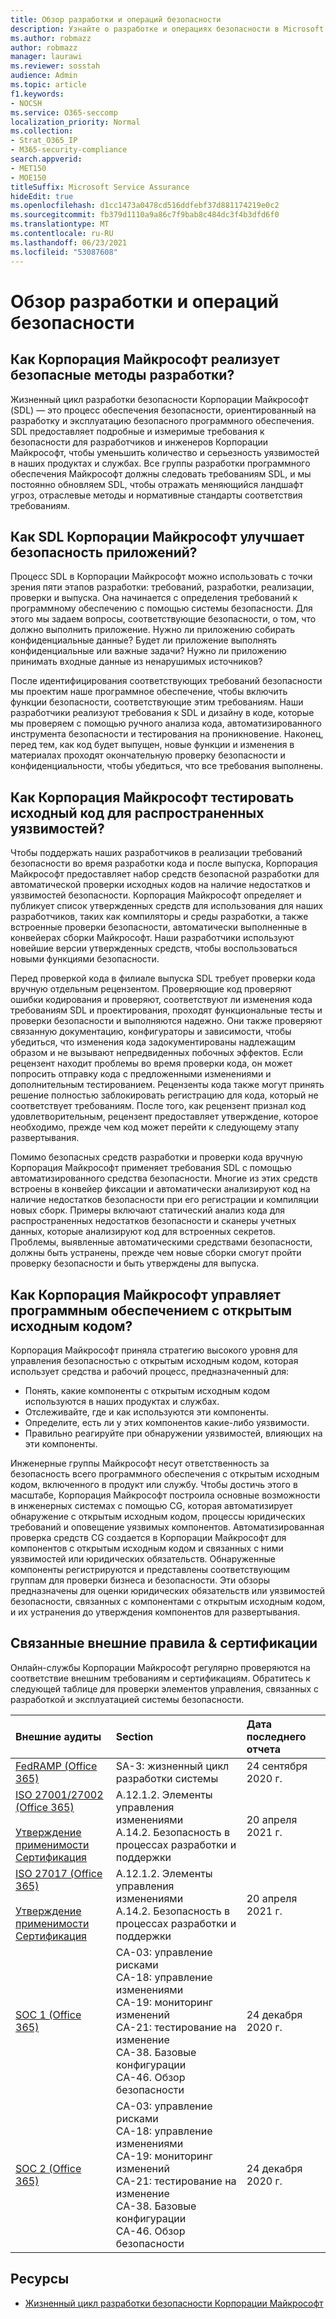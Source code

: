 ```yaml
---
title: Обзор разработки и операций безопасности
description: Узнайте о разработке и операциях безопасности в Microsoft 365
ms.author: robmazz
author: robmazz
manager: laurawi
ms.reviewer: sosstah
audience: Admin
ms.topic: article
f1.keywords:
- NOCSH
ms.service: O365-seccomp
localization_priority: Normal
ms.collection:
- Strat_O365_IP
- M365-security-compliance
search.appverid:
- MET150
- MOE150
titleSuffix: Microsoft Service Assurance
hideEdit: true
ms.openlocfilehash: d1cc1473a0478cd516ddfebf37d881174219e0c2
ms.sourcegitcommit: fb379d1110a9a86c7f9bab8c484dc3f4b3dfd6f0
ms.translationtype: MT
ms.contentlocale: ru-RU
ms.lasthandoff: 06/23/2021
ms.locfileid: "53087608"
---
```

# <a name="security-development-and-operations-overview"></a>Обзор разработки и операций безопасности

## <a name="how-does-microsoft-implement-secure-development-practices"></a>Как Корпорация Майкрософт реализует безопасные методы разработки?

Жизненный цикл разработки безопасности Корпорации Майкрософт (SDL) — это процесс обеспечения безопасности, ориентированный на разработку и эксплуатацию безопасного программного обеспечения. SDL предоставляет подробные и измеримые требования к безопасности для разработчиков и инженеров Корпорации Майкрософт, чтобы уменьшить количество и серьезность уязвимостей в наших продуктах и службах. Все группы разработки программного обеспечения Майкрософт должны следовать требованиям SDL, и мы постоянно обновляем SDL, чтобы отражать меняющийся ландшафт угроз, отраслевые методы и нормативные стандарты соответствия требованиям.

## <a name="how-does-microsofts-sdl-improve-application-security"></a>Как SDL Корпорации Майкрософт улучшает безопасность приложений?

Процесс SDL в Корпорации Майкрософт можно использовать с точки зрения пяти этапов разработки: требований, разработки, реализации, проверки и выпуска. Она начинается с определения требований к программному обеспечению с помощью системы безопасности. Для этого мы задаем вопросы, соответствующие безопасности, о том, что должно выполнить приложение. Нужно ли приложению собирать конфиденциальные данные? Будет ли приложение выполнять конфиденциальные или важные задачи? Нужно ли приложению принимать входные данные из ненарушимых источников?

После идентифицирования соответствующих требований безопасности мы проектим наше программное обеспечение, чтобы включить функции безопасности, соответствующие этим требованиям. Наши разработчики реализуют требования к SDL и дизайну в коде, которые мы проверяем с помощью ручного анализа кода, автоматизированного инструмента безопасности и тестирования на проникновение. Наконец, перед тем, как код будет выпущен, новые функции и изменения в материалах проходят окончательную проверку безопасности и конфиденциальности, чтобы убедиться, что все требования выполнены.

## <a name="how-does-microsoft-test-source-code-for-common-vulnerabilities"></a>Как Корпорация Майкрософт тестировать исходный код для распространенных уязвимостей?

Чтобы поддержать наших разработчиков в реализации требований безопасности во время разработки кода и после выпуска, Корпорация Майкрософт предоставляет набор средств безопасной разработки для автоматической проверки исходных кодов на наличие недостатков и уязвимостей безопасности. Корпорация Майкрософт определяет и публикует список утвержденных средств для использования для наших разработчиков, таких как компиляторы и среды разработки, а также встроенные проверки безопасности, автоматически выполненные в конвейерах сборки Майкрософт. Наши разработчики используют новейшие версии утвержденных средств, чтобы воспользоваться новыми функциями безопасности.

Перед проверкой кода в филиале выпуска SDL требует проверки кода вручную отдельным рецензентом. Проверяющие код проверяют ошибки кодирования и проверяют, соответствуют ли изменения кода требованиям SDL и проектирования, проходят функциональные тесты и проверки безопасности и выполняются надежно. Они также проверяют связанную документацию, конфигураторы и зависимости, чтобы убедиться, что изменения кода задокументированы надлежащим образом и не вызывают непредвиденных побочных эффектов. Если рецензент находит проблемы во время проверки кода, он может попросить отправку кода с предложенными изменениями и дополнительным тестированием. Рецензенты кода также могут принять решение полностью заблокировать регистрацию для кода, который не соответствует требованиям. После того, как рецензент признал код удовлетворительным, рецензент предоставляет утверждение, которое необходимо, прежде чем код может перейти к следующему этапу развертывания.

Помимо безопасных средств разработки и проверки кода вручную Корпорация Майкрософт применяет требования SDL с помощью автоматизированного средства безопасности. Многие из этих средств встроены в конвейер фиксации и автоматически анализируют код на наличие недостатков безопасности при его регистрации и компиляции новых сборк. Примеры включают статический анализ кода для распространенных недостатков безопасности и сканеры учетных данных, которые анализируют код для встроенных секретов. Проблемы, выявленные автоматическими средствами безопасности, должны быть устранены, прежде чем новые сборки смогут пройти проверку безопасности и быть утверждены для выпуска.

## <a name="how-does-microsoft-manage-open-source-software"></a>Как Корпорация Майкрософт управляет программным обеспечением с открытым исходным кодом?

Корпорация Майкрософт приняла стратегию высокого уровня для управления безопасностью с открытым исходным кодом, которая использует средства и рабочий процесс, предназначенный для:

- Понять, какие компоненты с открытым исходным кодом используются в наших продуктах и службах.
- Отслеживайте, где и как используются эти компоненты.
- Определите, есть ли у этих компонентов какие-либо уязвимости.
- Правильно реагируйте при обнаружении уязвимостей, влияющих на эти компоненты.

Инженерные группы Майкрософт несут ответственность за безопасность всего программного обеспечения с открытым исходным кодом, включенного в продукт или службу. Чтобы достичь этого в масштабе, Корпорация Майкрософт построила основные возможности в инженерных системах с помощью CG, которая автоматизирует обнаружение с открытым исходным кодом, процессы юридических требований и оповещение уязвимых компонентов. Автоматизированная проверка средств CG создается в Корпорации Майкрософт для компонентов с открытым исходным кодом и связанных с ними уязвимостей или юридических обязательств. Обнаруженные компоненты регистрируются и представлены соответствующим группам для проверки бизнеса и безопасности. Эти обзоры предназначены для оценки юридических обязательств или уязвимостей безопасности, связанных с компонентами с открытым исходным кодом, и их устранения до утверждения компонентов для развертывания.

## <a name="related-external-regulations--certifications"></a>Связанные внешние правила & сертификации

Онлайн-службы Корпорации Майкрософт регулярно проверяются на соответствие внешним требованиям и сертификациям. Обратитесь к следующей таблице для проверки элементов управления, связанных с разработкой и эксплуатацией системы безопасности.

| **Внешние аудиты** | **Section** | **Дата последнего отчета** |
|:--------------------|:------------|:-----------------------|
| [FedRAMP (Office 365)](https://compliance.microsoft.com/compliancemanager) | SA-3: жизненный цикл разработки системы | 24 сентября 2020 г. |
| [ISO 27001/27002 (Office 365)](https://servicetrust.microsoft.com/ViewPage/MSComplianceGuideV3?command=Download&downloadType=Document&downloadId=8d625374-4f2d-49f8-9d37-a4281ba98222&tab=7027ead0-3d6b-11e9-b9e1-290b1eb4cdeb&docTab=7027ead0-3d6b-11e9-b9e1-290b1eb4cdeb_ISO_Reports) <br><br> [Утверждение применимости](https://servicetrust.microsoft.com/ViewPage/MSComplianceGuideV3?command=Download&downloadType=Document&downloadId=c0df4ce8-c77e-4183-84eb-c8688470d8b1&tab=7027ead0-3d6b-11e9-b9e1-290b1eb4cdeb&docTab=7027ead0-3d6b-11e9-b9e1-290b1eb4cdeb_ISO_Reports) <br> [Сертификация](https://servicetrust.microsoft.com/ViewPage/MSComplianceGuideV3?command=Download&downloadType=Document&downloadId=1e84a14a-2468-45ac-9412-5e53250d57ec&tab=7027ead0-3d6b-11e9-b9e1-290b1eb4cdeb&docTab=7027ead0-3d6b-11e9-b9e1-290b1eb4cdeb_ISO_Reports) | A.12.1.2. Элементы управления изменениями <br> A.14.2. Безопасность в процессах разработки и поддержки | 20 апреля 2021 г. |
| [ISO 27017 (Office 365)](https://servicetrust.microsoft.com/ViewPage/MSComplianceGuideV3?command=Download&downloadType=Document&downloadId=8d625374-4f2d-49f8-9d37-a4281ba98222&tab=7027ead0-3d6b-11e9-b9e1-290b1eb4cdeb&docTab=7027ead0-3d6b-11e9-b9e1-290b1eb4cdeb_ISO_Reports) <br><br> [Утверждение применимости](https://servicetrust.microsoft.com/ViewPage/MSComplianceGuideV3?command=Download&downloadType=Document&downloadId=c0df4ce8-c77e-4183-84eb-c8688470d8b1&tab=7027ead0-3d6b-11e9-b9e1-290b1eb4cdeb&docTab=7027ead0-3d6b-11e9-b9e1-290b1eb4cdeb_ISO_Reports) <br> [Сертификация](https://servicetrust.microsoft.com/ViewPage/MSComplianceGuideV3?command=Download&downloadType=Document&downloadId=70de0999-5451-43a3-9ef4-761e8fbfb1a3&tab=7027ead0-3d6b-11e9-b9e1-290b1eb4cdeb&docTab=7027ead0-3d6b-11e9-b9e1-290b1eb4cdeb_ISO_Reports) | A.12.1.2. Элементы управления изменениями <br> A.14.2. Безопасность в процессах разработки и поддержки | 20 апреля 2021 г. |
| [SOC 1 (Office 365)](https://servicetrust.microsoft.com/ViewPage/MSComplianceGuideV3?command=Download&downloadType=Document&downloadId=90df3f9c-3aaf-4dbf-99d0-ca9f2991721b&tab=7027ead0-3d6b-11e9-b9e1-290b1eb4cdeb&docTab=7027ead0-3d6b-11e9-b9e1-290b1eb4cdeb_SOC_%2F_SSAE_16_Reports) | CA-03: управление рисками <br> CA-18: управление изменениями <br> CA-19: мониторинг изменений <br> CA-21: тестирование на изменение <br> CA-38. Базовые конфигурации <br> CA-46. Обзор безопасности | 24 декабря 2020 г. |
| [SOC 2 (Office 365)](https://servicetrust.microsoft.com/ViewPage/MSComplianceGuideV3?command=Download&downloadType=Document&downloadId=a73c1738-7892-42b7-acd3-87b6371c53f6&tab=7027ead0-3d6b-11e9-b9e1-290b1eb4cdeb&docTab=7027ead0-3d6b-11e9-b9e1-290b1eb4cdeb_SOC_%2F_SSAE_16_Reports) | CA-03: управление рисками <br> CA-18: управление изменениями <br> CA-19: мониторинг изменений <br> CA-21: тестирование на изменение <br> CA-38. Базовые конфигурации <br> CA-46. Обзор безопасности | 24 декабря 2020 г. |

## <a name="resources"></a>Ресурсы

- [Жизненный цикл разработки безопасности Корпорации Майкрософт](https://www.microsoft.com/securityengineering/sdl)
